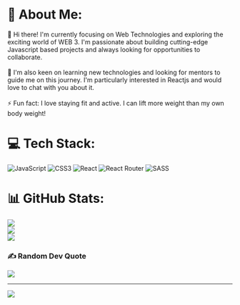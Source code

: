 # 💫 About Me:
👋 Hi there! I'm currently focusing on Web Technologies and exploring the exciting world of WEB 3. I'm passionate about building cutting-edge Javascript based projects and always looking for opportunities to collaborate.<br><br>🤝 I'm also keen on learning new technologies and looking for mentors to guide me on this journey. I'm particularly interested in Reactjs and would love to chat with you about it.<br><br>⚡ Fun fact: I love staying fit and active. I can lift more weight than my own body weight!


# 💻 Tech Stack:
![JavaScript](https://img.shields.io/badge/javascript-%23323330.svg?style=for-the-badge&logo=javascript&logoColor=%23F7DF1E) ![CSS3](https://img.shields.io/badge/css3-%231572B6.svg?style=for-the-badge&logo=css3&logoColor=white) ![React](https://img.shields.io/badge/react-%2320232a.svg?style=for-the-badge&logo=react&logoColor=%2361DAFB) ![React Router](https://img.shields.io/badge/React_Router-CA4245?style=for-the-badge&logo=react-router&logoColor=white) ![SASS](https://img.shields.io/badge/SASS-hotpink.svg?style=for-the-badge&logo=SASS&logoColor=white)
# 📊 GitHub Stats:
![](https://github-readme-stats.vercel.app/api?username=AnirudhEce&theme=default&hide_border=false&include_all_commits=true&count_private=true)<br/>
![](https://github-readme-streak-stats.herokuapp.com/?user=AnirudhEce&theme=default&hide_border=false)<br/>
![](https://github-readme-stats.vercel.app/api/top-langs/?username=AnirudhEce&theme=default&hide_border=false&include_all_commits=true&count_private=true&layout=compact)

### ✍️ Random Dev Quote
![](https://quotes-github-readme.vercel.app/api?type=horizontal&theme=radical)

---
[![](https://visitcount.itsvg.in/api?id=AnirudhEce&icon=0&color=0)](https://visitcount.itsvg.in)
